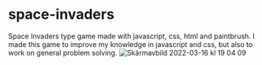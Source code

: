 # space-invaders 
Space Invaders type game made with javascript, css, html and paintbrush.
I made this game to improve my knowledge in javascript and css, but also to work on general problem solving.
![Skärmavbild 2022-03-16 kl  19 04 09](https://user-images.githubusercontent.com/89525012/158657734-dd676aea-956e-4d53-8d5c-a9a39d10b8be.png)
